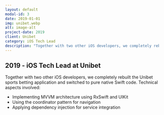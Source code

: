 ```yaml
---
layout: default
modal-id: 3
date: 2019-01-01
img: unibet.webp
alt: image-alt
project-date: 2019
client: Unibet
category: iOS Tech Lead
description: "Together with two other iOS developers, we completely rebuilt the Unibet sports betting application and switched to pure native Swift code."
---
```


## 2019 - iOS Tech Lead at Unibet

Together with two other iOS developers, we completely rebuilt the Unibet sports betting application and switched to pure native Swift code.
Technical aspects involved:
* Implementing MVVM architecture using RxSwift and UIKit
* Using the coordinator pattern for navigation
* Applying dependency injection for service integration

